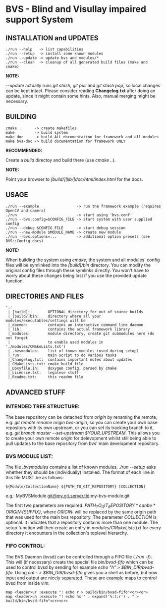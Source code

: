 BVS - Blind and Visullay impaired support System
================================================



INSTALLATION and UPDATES
------------------------

	./run --help   -> list capabilities
	./run --setup  -> install some known modules
	./run --update -> update bvs and modules/*
	./run --clean  -> cleanup of all generated build files (make and cmake)

**NOTE:**

*--update* actually runs *git stash*, *git pull* and *git stash pop*, so local
changes can be kept intact.  Please consider reading **Changelog.txt** after
doing an update, since it might contain some hints. Also, manual merging might
be necessary.



BUILDING
--------

	cmake .      -> create makefiles
	make         -> build system
	make doc     -> build ALL documentation for framework and all modules
	make bvs-doc -> build documentation for framework ONLY

**RECOMMENDED:**

Create a *build* directoy and build there (use *cmake ..*).

**NOTE:**

Point your browser to *[build/][lib/]doc/html/index.html* for the docs.



USAGE
-----

	./run --example                 -> run the framework example (requires OpenCV and camera)
	./run                           -> start using 'bvs.conf'
	./run --bvs.config=$CONFIG_FILE -> start system with user supplied config
	./run --debug $CONFIG_FILE      -> start debug session
	./run --new-module $MODULE_NAME -> create new module
	./run --bvs.options=...         -> additional option presets (see BVS::Config docs)

**NOTE:**

When building the system using *cmake*, the system and all modules' config
files will be symlinked into the *[build]/bin* directory. You can modify the
original config files through these symlinks directly. You won't have to worry
about these changes being lost if you use the provided update function.



DIRECTORIES AND FILES
---------------------

	'.'
	 |_[build]:        OPTIONAL directory for out of source builds
	 |_[build/]bin:    directory where all your modules/executables/settings will be
	 |_daemon:         contains an interactive command line daemon
	 |_lib:            contains the actual framework library
	 |_modules:        module directory, create git submodules here (do not forget
	 |                 to enable used modules in './modules/CMakeLists.txt')
	 |_.bvsmodules:    list of known modules (used during setup)
	 |_run:            main script to do various tasks
	 |_Changelog.txt:  contains important notes about updates
	 |_CMakeLists.txt: cmake build file
	 |_Doxyfile.in:    doxygen config, parsed by cmake
	 |_Licensce.txt:   legalese stuff
	 |_Readme.txt:     this readme file



ADVANCED STUFF
--------------

### INTENDED TREE STRUCTURE:

The base repository can be detached from *origin* by renaming the remote, e.g.
*git remote rename origin bvs-origin*, so you can create your own base
repository with its own upstream, or you can set its tracking branch to it,
e.g. *git branch master --set-upstream $YOUR_UPSTREAM*.  This allows you to
create your own remote *origin* for delevopment whilst still being able to pull
updates to the base repository from bvs' main development repository.



### BVS MODULE LIST:

The file *.bvsmodules* contains a list of known modules. *./run --setup* asks
whether they should be (individually) installed.  The format of each line in
this file MUST be as follows:

	${Module/CollectionName} ${PATH_TO_GIT_REPOSITORY} [COLLECTION]

e.g.: MyBVSModule git@my.git.server.tld:my-bvs-module.git

The first two parameters are required. *${PATH_TO_GIT_REPOSITORY}* can be
*ORIGIN:${SUFFIX}*, where *ORIGIN:* will be replaced by the same origin path
that was used for the main bvs repository.  The parameter *COLLECTION* is
optional.  It indicates that a repository contains more than one module. The
setup function will then create an entry in *modules/CMakeLists.txt* for
every directory it encounters in the collection's toplevel hierarchy.



### FIFO CONTROL:

The BVS Daemon (bvsd) can be controlled through a FIFO file (*./run -f*). This
will (if necessary) create the special file *bin/bvsd-fifo* which can be used
to control bvsd by sending for example *echo "h" > $BIN_DIR/bvsd-fifo*.  Using
*cat - > $BIN_DIR/bvsd-fifo* gives you a shell as before, but now input and
output are nicely separated.  These are example maps to control bvsd from
inside vim:

	map <leader>ur :execute "! echo r > build/bin/bvsd-fifo"<cr><cr>
	map <leader>uh :execute "! echo hs " . expand('%:t:r') . " > build/bin/bvsd-fifo"<cr><cr>


